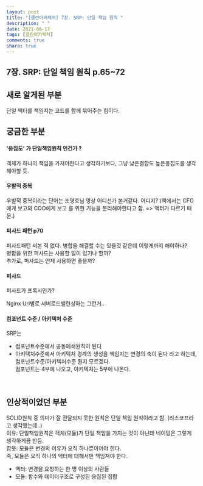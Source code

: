 ```yaml
---
layout: post
title: "[클린아키텍처] 7장. SRP: 단일 책임 원칙 "
description: " "
date: 2021-06-17
tags: [클린아키텍처]
comments: true
share: true
---
```



## 7장. SRP: 단일 책임 원칙 p.65~72

## 새로 알게된 부분



단일 액터를 책임지는 코드를 함께 묶어주는 힘이다.

## 궁금한 부분

#### '응집도' 가 단일책임원칙 인건가 ?
객체가 하나의 책임을 가져야한다고 생각하기보다,
그냥 낮은결합도 높은응집도를 생각해야할 듯.

#### 우발적 중복
우발적 중복이라는 단어는 조영호님 영상 어디선가 본거같다. 어디지? 
(책에서는 CFO에게 보고와 COO에게 보고 를 위한 기능을 분리해야한다고 함. => 액터가 다르기 때문.)  

#### 퍼사드 패턴 p70
퍼사드패턴 써본 적 없다.
병합을 해결할 수는 있을것 같은데 이렇게까지 해야하나?    
병합을 위한 퍼사드는 사용할 일이 있기나 할까?    
추가로, 퍼사드는 언제 사용하면 좋을까?   

#### 퍼사드
퍼사드가 프록시인가?

Nginx Url별로 서버로드밸런싱하는 그런거..

#### 컴포넌트 수준 / 아키텍처 수준
SRP는 
- 컴포넌트수준에서 공동폐쇄원칙이 된다
- 아키텍처수준에서 아키텍처 경계의 생성을 책임지는 변경의 축이 된다
라고 하는데, 컴포넌트수준/아키텍처수준 뭔지 모르겠다.  
컴포넌트는 4부에 나오고, 아키텍처는 5부에 나온다.



&nbsp;
&nbsp;

## 인상적이었던 부분

SOLID원칙 중 의미가 잘 전달되지 못한 원칙은 단일 책임 원칙이라고 함. (리스코프라고 생각했는데..)  
이유: 단일책임원칙은 객체(모듈)가 단일 책임을 가지는 것이 아닌데 네이밍은 그렇게 생각하게끔 만듬.  
참뜻: 모듈은 변경의 이유가 오직 하나뿐이어야 한다.    
즉, 모듈은 오직 하나의 액터에 대해서만 책임져야 한다.

- 액터: 변경을 요청하는 한 명 이상의 사람들  
- 모듈: 함수와 데이터구조로 구성된 응집된 집합